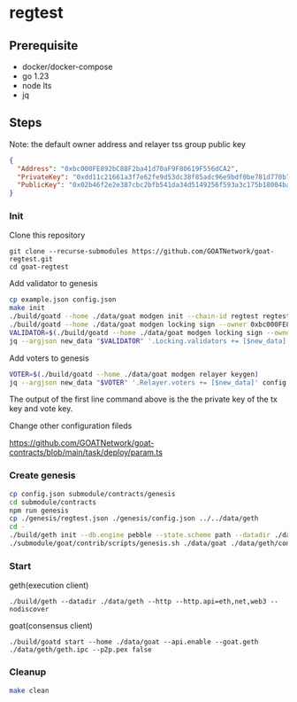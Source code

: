 # regtest

## Prerequisite

- docker/docker-compose
- go 1.23
- node lts
- jq

## Steps

Note: the default owner address and relayer tss group public key

```json
{
  "Address": "0xbc000FE892bC88F2ba41d70aF9F80619F556dCA2",
  "PrivateKey": "0xdd11c21661a3f7e62fe9d53dc38f85adc96e9bdf0be781d770b7789c545e107f",
  "PublicKey": "0x02b46f2e2e387cbc2bfb541da34d5149256f593a3c175b18004ba21db23d2b8c24"
}
```

### Init

Clone this repository

```
git clone --recurse-submodules https://github.com/GOATNetwork/goat-regtest.git
cd goat-regtest
```

Add validator to genesis

```sh
cp example.json config.json
make init
./build/goatd --home ./data/goat modgen init --chain-id regtest regtest
./build/goatd --home ./data/goat modgen locking sign --owner 0xbc000FE892bC88F2ba41d70aF9F80619F556dCA2
VALIDATOR=$(./build/goatd --home ./data/goat modgen locking sign --owner 0xbc000FE892bC88F2ba41d70aF9F80619F556dCA2)
jq --argjson new_data "$VALIDATOR" '.Locking.validators += [$new_data]' config.json > tmp.json && mv tmp.json config.json
```

Add voters to genesis

```sh
VOTER=$(./build/goatd --home ./data/goat modgen relayer keygen)
jq --argjson new_data "$VOTER" '.Relayer.voters += [$new_data]' config.json > tmp.json && mv tmp.json config.json
```

The output of the first line command above is the the private key of the tx key and vote key.

Change other configuration fileds

https://github.com/GOATNetwork/goat-contracts/blob/main/task/deploy/param.ts

### Create genesis

```sh
cp config.json submodule/contracts/genesis
cd submodule/contracts
npm run genesis
cp ./genesis/regtest.json ./genesis/config.json ../../data/geth
cd -
./build/geth init --db.engine pebble --state.scheme path --datadir ./data/geth ./data/geth/regtest.json
./submodule/goat/contrib/scripts/genesis.sh ./data/goat ./data/geth/config.json ./data/geth/regtest.json
```

### Start

geth(execution client)

```
./build/geth --datadir ./data/geth --http --http.api=eth,net,web3 --nodiscover
```

goat(consensus client)

```
./build/goatd start --home ./data/goat --api.enable --goat.geth ./data/geth/geth.ipc --p2p.pex false
```

### Cleanup

```sh
make clean
```
